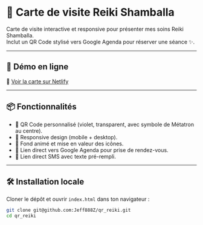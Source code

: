 # 🌌 Carte de visite Reiki Shamballa

Carte de visite interactive et responsive pour présenter mes soins Reiki Shamballa.  
Inclut un QR Code stylisé vers Google Agenda pour réserver une séance ✨.

---

## 🚀 Démo en ligne
🔗 [Voir la carte sur Netlify](https://reiki-shamballa88888netlify.netlify.app)

---

## 📦 Fonctionnalités
- 🌈 QR Code personnalisé (violet, transparent, avec symbole de Métatron au centre).  
- 📱 Responsive design (mobile + desktop).  
- 🖤 Fond animé et mise en valeur des icônes.  
- 📅 Lien direct vers Google Agenda pour prise de rendez-vous.  
- 📲 Lien direct SMS avec texte pré-rempli.  

---

## 🛠️ Installation locale
Cloner le dépôt et ouvrir `index.html` dans ton navigateur :

```bash
git clone git@github.com:Jeff888Z/qr_reiki.git
cd qr_reiki

